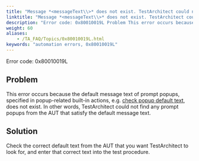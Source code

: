 ```yaml
--- 
title: "Message *<messageText\\>* does not exist. TestArchitect could not detect the message."
linktitle: "Message *<messageText\\>* does not exist. TestArchitect could not detect the message."
description: "Error code: 0x80010019L Problem This error occurs because the default message text of prompt popups, specified in popup-related built-in actions, e.g. check popup default text , does not exist. In ..."
weight: 60
aliases: 
    - /TA_FAQ/Topics/0x80010019L.html
keywords: "automation errors, 0x80010019L"
---
```


Error code: 0x80010019L

## Problem

This error occurs because the default message text of prompt popups, specified in popup-related built-in actions, e.g. [check popup default text](/automation-guide/action-based-testing-language/built-in-actions/user-interface-actions/browsing/check-popup-default-text), does not exist. In other words, TestArchitect could not find any prompt popups from the AUT that satisfy the default message text.

## Solution

Check the correct default text from the AUT that you want TestArchitect to look for, and enter that correct text into the test procedure.




